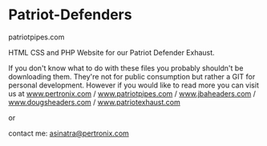 Patriot-Defenders
=================

patriotpipes.com

HTML CSS and PHP Website for our Patriot Defender Exhaust.

If you don't know what to do with these files you probably shouldn't be downloading them. They're not for public consumption
but rather a GIT for personal development. However if you would like to read more you can visit us at
www.pertronix.com / www.patriotpipes.com / www.jbaheaders.com / www.dougsheaders.com / www.patriotexhaust.com

or

contact me: asinatra@pertronix.com
